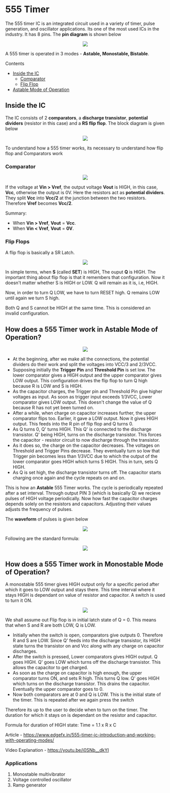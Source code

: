 # 555 Timer 

The 555 timer IC is an integrated circuit used in a variety of timer, pulse generation, and
oscillator applications. Its one of the most used ICs in the industry. It has 8 pins. The __pin diagram__ is shown below

<p align="center">
<img src="https://user-images.githubusercontent.com/58845531/79270221-56e42d80-7ebb-11ea-98f9-c61f02d35f8a.png"/>
</p> 

A 555 timer is operated in 3 modes - __Astable, Monostable, Bistable__.

Contents 

* [Inside the IC](#inside-the-ic)
    * [Comparator](#comparator)
    * [Flip Flop](#flip-flops)
* [Astable Mode of Operation](#how-does-a-555-timer-work-in-astable-mode-of-operation?)    
## Inside the IC

The IC consists of 2 __comparators__, a __discharge transistor__, __potential dividers__ (resistor in this case) and a __RS flip flop__. The block diagram is given below

<p align="center">
<img src="https://user-images.githubusercontent.com/58845531/79680858-1b868d80-8232-11ea-9161-b306760f1ec4.gif"/>
</p> 
 
 To understand how a 555 timer works, its necessary to understand how flip flop and Comparators work
 
 ### Comparator
  
<p align="center">
<img src="https://user-images.githubusercontent.com/58845531/79681244-57bbed00-8236-11ea-9cd5-e3f84f566818.gif"/>
</p> 
 
If the voltage at __Vin > Vref__, the output voltage __Vout__ is HIGH, in this case, __Vcc__, otherwise the output is 0V. Here the resistors act as __potential dividers__. They split __Vcc__ into __Vcc/2__ at the junction between the two resistors. Therefore __Vref__ becomes **Vcc/2**.

Summary:
* When __Vin > Vref__, __Vout__ =  __Vcc__.
* When __Vin < Vref__, __Vout__ =  __0V__.


### Flip Flops

A flip flop is basically a SR Latch.

<p align="center">
<img src="https://user-images.githubusercontent.com/58845531/79681405-b03fba00-8237-11ea-8574-7d570c0b8b64.gif"/>
</p>

In simple terms, when __S__ (called __SET__) is HIGH, The ouput __Q__ is HIGH. The important thing about flip flop is that it remembers that configuration. Now it doesn't matter whether S is HIGH or LOW. Q will remain as it is, i.e, HIGH.

Now, in order to turn Q LOW, we have to turn RESET high. Q remains LOW until again we turn S high.

Both Q and S cannot be HIGH at the same time. This is considered an invalid configuration.


## How does a 555 Timer work in Astable Mode of Operation?


<p align="center">
<img src="https://user-images.githubusercontent.com/58845531/79681692-afa82300-8239-11ea-9b96-ef638ebb2e76.gif"/>
</p> 

* At the beginning, after we make all the connections, the potential dividers do their work and split the voltages into VCC/3 and 2/3VCC. 
* Supposing initially the __Trigger Pin__ and __Threshold Pin__ is set low. The lower comparator gives a HIGH output and the upper comparator gives LOW output. This configuration drives the flip flop to turn Q high because R is LOW and S is HIGH. 
* As the capacitor charges, the Trigger pin and Threshold Pin give higher voltages as input. As soon as trigger input exceeds 1/3VCC, Lower comparator gives LOW output. This doesn't change the value of Q because R has not yet been turned on.
* After a while, when charge on capacitor increases further, the upper comparator flips too. Earlier, it gave a LOW output. Now it gives HIGH output. This feeds into the R pin of flip flop and Q turns 0.
* As Q turns 0, Q' turns HIGH. This Q' is connected to the discharge transistor. Q' being HIGH, turns on the discharge transistor. This forces the capacitor - resistor circuit to now discharge through the transistor.
* As it does so, the charge on the capacitor decreases. The voltages on Threshold and Trigger Pins decrease. They eventually turn so low that Trigger pin becomes less than 1/3VCC due to which the output of the lower comparator goes HIGH which turns S HIGH. This in turn, sets Q HIGH.
* As Q is set high, the discharge transistor turns off. The capacitor starts charging once again and the cycle repeats on and on.

This is how an __Astable__ 555 Timer works. The cycle is periodically repeated after a set interval. Through output PIN 3 (which is basically Q) we recieve pulses of HIGH voltage periodically. Now how fast the capacitor charges depends solely on the resistors and capacitors. Adjusting their values adjusts the frequency of pulses.

The __waveform__ of pulses is given below

<p align="center">
<img src="https://user-images.githubusercontent.com/58845531/79682044-bdab7300-823c-11ea-9abd-492a985e6889.gif"/>
</p> 

Following are the standard formula:

<p align="center">
<img src="https://user-images.githubusercontent.com/58845531/79682098-40343280-823d-11ea-9269-97a8016379be.png"/>
</p> 

## How does a 555 Timer work in Monostable Mode of Operation?

A monostable 555 timer gives HIGH output only for a specific period after which it goes to LOW output and stays there. This time interval where it stays HIGH is dependant on value of resistor and capacitor. A switch is used to turn it ON.


<p align="center">
<img src="https://user-images.githubusercontent.com/58845531/79682659-9acf8d80-8241-11ea-88b1-0b6f86b4bd7d.png"/>
</p> 

We shall assume out Flip flop is in initial latch state of Q = 0. This means that when S and R are both LOW, Q is LOW.

* Initially when the switch is open, comparators give outputs 0. Therefore R and S are LOW. Since Q' feeds into the discharge transistor, its HIGH state turns the transistor on and Vcc along with any charge on capacitor discharges. 
* After the switch is pressed, Lower comparators gives HIGH output. Q goes HIGH. Q' goes LOW which turns off the discharge transistor. This allows the capacitor to get charged. 
* As soon as the charge on capacitor is high enough, the upper comparator turns ON, and sets R high. This turns Q low. Q' goes HIGH which turns on the discharge transistor. This drains the capacitor. Eventually the upper comparator goes to 0.
* Now both comparators are at 0 and Q is LOW. This is the initial state of the timer. This is repeated after we again press the switch

Therefore its up to the user to decide when to turn on the timer. The duration for which it stays on is dependant on the resistor and capacitor.

Formula for duration of HIGH state: Time = 1.1 x R x C



Article - https://www.edgefx.in/555-timer-ic-introduction-and-working-with-operating-modes/

Video Explanation - https://youtu.be/i0SNb__dkYI

### Applications
1. Monostable multivibrator
2. Voltage controlled oscillator
3. Ramp generator

